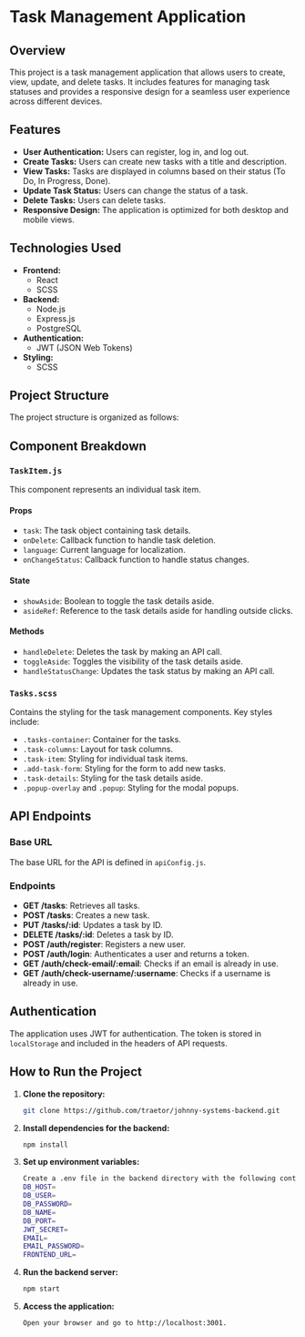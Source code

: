# Task Management Application

## Overview

This project is a task management application that allows users to create, view, update, and delete tasks. It includes features for managing task statuses and provides a responsive design for a seamless user experience across different devices.

## Features

- **User Authentication:** Users can register, log in, and log out.
- **Create Tasks:** Users can create new tasks with a title and description.
- **View Tasks:** Tasks are displayed in columns based on their status (To Do, In Progress, Done).
- **Update Task Status:** Users can change the status of a task.
- **Delete Tasks:** Users can delete tasks.
- **Responsive Design:** The application is optimized for both desktop and mobile views.

## Technologies Used

- **Frontend:**
  - React
  - SCSS
- **Backend:**
  - Node.js
  - Express.js
  - PostgreSQL
- **Authentication:**
  - JWT (JSON Web Tokens)
- **Styling:**
  - SCSS

## Project Structure

The project structure is organized as follows:


## Component Breakdown

### `TaskItem.js`

This component represents an individual task item.

#### Props
- `task`: The task object containing task details.
- `onDelete`: Callback function to handle task deletion.
- `language`: Current language for localization.
- `onChangeStatus`: Callback function to handle status changes.

#### State
- `showAside`: Boolean to toggle the task details aside.
- `asideRef`: Reference to the task details aside for handling outside clicks.

#### Methods
- `handleDelete`: Deletes the task by making an API call.
- `toggleAside`: Toggles the visibility of the task details aside.
- `handleStatusChange`: Updates the task status by making an API call.

### `Tasks.scss`

Contains the styling for the task management components. Key styles include:

- `.tasks-container`: Container for the tasks.
- `.task-columns`: Layout for task columns.
- `.task-item`: Styling for individual task items.
- `.add-task-form`: Styling for the form to add new tasks.
- `.task-details`: Styling for the task details aside.
- `.popup-overlay` and `.popup`: Styling for the modal popups.

## API Endpoints

### Base URL

The base URL for the API is defined in `apiConfig.js`.

### Endpoints

- **GET /tasks**: Retrieves all tasks.
- **POST /tasks**: Creates a new task.
- **PUT /tasks/:id**: Updates a task by ID.
- **DELETE /tasks/:id**: Deletes a task by ID.
- **POST /auth/register**: Registers a new user.
- **POST /auth/login**: Authenticates a user and returns a token.
- **GET /auth/check-email/:email**: Checks if an email is already in use.
- **GET /auth/check-username/:username**: Checks if a username is already in use.

## Authentication

The application uses JWT for authentication. The token is stored in `localStorage` and included in the headers of API requests.

## How to Run the Project

1. **Clone the repository:**
   ```sh
   git clone https://github.com/traetor/johnny-systems-backend.git

2. **Install dependencies for the backend:**
   ```sh
   npm install

3. **Set up environment variables:**
   ```sh
   Create a .env file in the backend directory with the following content
   DB_HOST=
   DB_USER=
   DB_PASSWORD=
   DB_NAME=
   DB_PORT=
   JWT_SECRET=
   EMAIL=
   EMAIL_PASSWORD=
   FRONTEND_URL=

4. **Run the backend server:**
   ```sh
   npm start

5. **Access the application:**
   ```sh
   Open your browser and go to http://localhost:3001.
